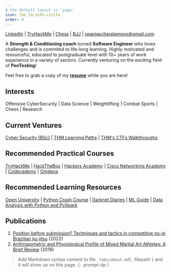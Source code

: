 ```yaml
---
# the default layout is 'page'
icon: fas fa-info-circle
order: 4
---
```

<script src="https://tryhackme.com/badge/2134791"></script>

[LinkedIn](https://www.linkedin.com/in/charalamposspanias/) \| [TryHackMe](https://tryhackme.com/p/Cspanias) \| [Chess](https://www.chess.com/member/spaniasch) \| [BJJ](https://smoothcomp.com/en/profile/101916) \| spaniascharalampos@gmail.com  

A __Strength & Conditioning coach__ turned __Software Engineer__ who loves challenges and is commited to life-long learning. Highly motivated and resourceful, educated to postgraduate level with 10+ years of work experience in a variety of sectors. Currently venturing on the exciting field of __PenTesting__!

Feel free to grab a copy of my __[resume](https://drive.google.com/file/d/10_o6X0mdp6ivJW7FZl-7LnuP01U0OtPI/view?usp=sharing)__ while you are here!

## __Interests__ 
Offensive CyberSecurity \| Data Science \| Weightlifting \| Combat Sports \| Chess \| Research

## __Current Ventures__ 
[Cyber Security (BSc)](https://www.open.ac.uk/courses/computing-it/degrees/bsc-cyber-security-r60) \| [THM Learning Paths](https://tryhackme.com/hacktivities#learning-paths) \| [THM's CTFs Walkthroughs](https://cspanias.github.io/pentesting.io/)

## __Recommended Practical Courses__ 
[TryHackMe](https://tryhackme.com/) \| [HackTheBox](https://academy.hackthebox.com/) \| [Hackers Academy](https://hackersacademy.com/) \| [Cisco Networking Academy](https://skillsforall.com/) \| [Codecademy](https://www.codecademy.com/) \| [Omdena](https://omdena.com/)

## __Recommended Learning Resources__ 
[Open University](https://www.open.ac.uk/) \| [Python Crash Course](https://nostarch.com/pythoncrashcourse2e) \| [Darknet Diaries](https://darknetdiaries.com/) \| [ML Guide](https://ocdevel.com/mlg) \| [Data Analysis with Python and PySpark](https://www.goodreads.com/book/show/53660755-data-analysis-with-python-and-pyspark)

## __Publications__
1. [Position before submission? Techniques and tactics in competitive no-gi Brazilian jiu-jitsu](https://revpubli.unileon.es/ojs/index.php/artesmarciales/article/view/7410) (2022)
2. [Anthropometric and Physiological Profile of Mixed Martial Art Athletes: A Brief Review](https://www.mdpi.com/2075-4663/7/6/146) (2019)

> Add Markdown syntax content to file `_tabs/about.md`{: .filepath } and it will show up on this page.
{: .prompt-tip }

